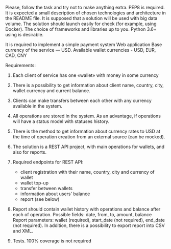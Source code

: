 Please, follow the task and try not to make anything extra. PEP8 is required. It is expected a
small description of chosen technologies and architecture in the README file. It is
supposed that a solution will be used with big data volume. The solution should launch easily for check (for example, using Docker).
The choice of frameworks and libraries up to you. Python 3.6+ using is desirable.

It is required to implement a simple payment system Web application
Base currency of the service — USD.
Available wallet currencies - USD, EUR, CAD, CNY

Requirements:

1. Each client of service has one «wallet» with money in some
currency

2. There is a possibility to get information about client name,
country, city, wallet currency and current balance.

3. Clients can make transfers between each other with any currency
available in the system.

4. All operations are stored in the system. As an advantage, if
operations will have a status model with statuses history.

5. There is the method to get information about currency rates to USD
at the time of operation creation from an external source (can be mocked).

6. The solution is a REST API project, with main operations for
wallets, and also for reports.

7. Required endpoints for REST API:
   * client registration with their name, country, city and currency of wallet
   * wallet top-up
   * transfer between wallets
   * information about users' balance
   * report (see below)

8. Report should contain wallet history with operations and balance
after each of operation. Possible fields: date, from, to, amount, balance
Report parameters: wallet (required), start_date (not required),
end_date (not required).
In addition, there is a possibility to export report into CSV and
XML.

9. Tests. 100% coverage is not required
